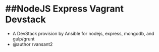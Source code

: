 ##NodeJS Express Vagrant Devstack
==========================
- A DevStack provision by Ansible for nodejs, express, mongodb, and gulp/grunt
- @author rvansant2